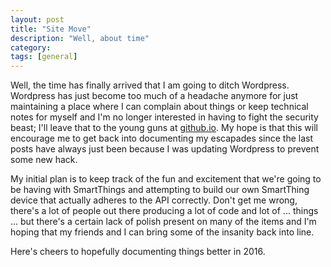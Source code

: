 ```yaml
---
layout: post
title: "Site Move"
description: "Well, about time"
category: 
tags: [general]
---
```

Well, the time has finally arrived that I am going to ditch Wordpress. Wordpress has just become too much of a headache anymore for just maintaining a place where I can complain about things or keep technical notes for myself and I'm no longer interested in having to fight the security beast; I'll leave that to the young guns at [github.io](http://github.io). My hope is that this will encourage me to get back into documenting my escapades since the last posts have always just been because I was updating Wordpress to prevent some new hack.


My initial plan is to keep track of the fun and excitement that we're going to be having with SmartThings and attempting to build our own SmartThing device that actually adheres to the API correctly. Don't get me wrong, there's a lot of people out there producing a lot of code and lot of ... things ... but there's a certain lack of polish present on many of the items and I'm hoping that my friends and I can bring some of the insanity back into line.

Here's cheers to hopefully documenting things better in 2016.

